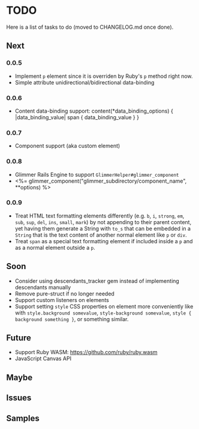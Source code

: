 # TODO

Here is a list of tasks to do (moved to CHANGELOG.md once done).

## Next

### 0.0.5

- Implement `p` element since it is overriden by Ruby's `p` method right now.
- Simple attribute unidirectional/bidirectional data-binding

### 0.0.6

- Content data-binding support:
content(*data_binding_options) { |data_binding_value|
  span {
    data_binding_value
  }
}

### 0.0.7

- Component support (aka custom element)

### 0.0.8

- Glimmer Rails Engine to support `GlimmerHelper#glimmer_component`
- <%= glimmer_component("glimmer_subdirectory/component_name", **options) %>

### 0.0.9

- Treat HTML text formatting elements differently (e.g. `b`, `i`, `strong`, `em`, `sub`, `sup`, `del`, `ins`, `small`, `mark`) by not appending to their parent content, yet having them generate a String with `to_s` that can be embedded in a `String` that is the text content of another normal element like `p` or `div`.
- Treat `span` as a special text formatting element if included inside a `p` and as a normal element outside a `p`.

## Soon

- Consider using descendants_tracker gem instead of implementing descendants manually
- Remove pure-struct if no longer needed
- Support custom listeners on elements
- Support setting `style` CSS properties on element more conveniently like with `style.background somevalue`, `style-background somevalue`, `style { background something }`, or something similar.

## Future

- Support Ruby WASM: https://github.com/ruby/ruby.wasm
- JavaScript Canvas API

## Maybe

## Issues

## Samples
